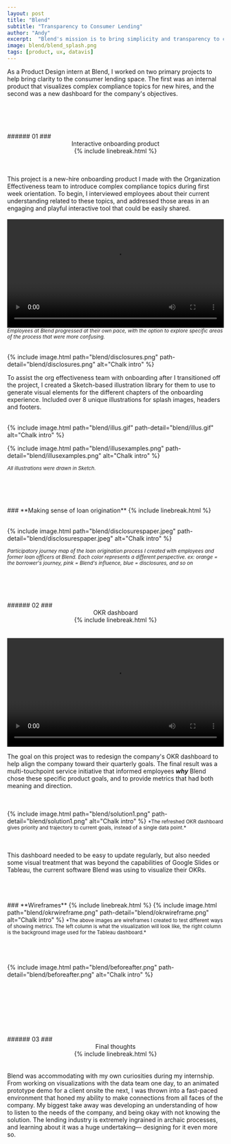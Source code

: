 ```yaml
---
layout: post
title: "Blend"
subtitle: "Transparency to Consumer Lending"
author: "Andy"
excerpt:  "Blend's mission is to bring simplicity and transparency to consumer lending. "
image: blend/blend_splash.png
tags: [product, ux, datavis]
---
```


As a Product Design intern at Blend, I worked on two primary projects to help bring clarity to the consumer lending space. The first was an internal product that visualizes complex compliance topics for new hires, and the second was a new dashboard for the company's objectives.
<!-- 1. [Introduction](#introduction)
2. [Disclosures Onboarding Tool](#disclosures)
3. [OKR Dashboard](#okrs)
4. [Product](#product)
5. [Final Thoughts](#fl) -->

<!-- <br>
<br>
<br>
![](/assets/blend/home-product.png)
<small>*image made by Kaitlin Sullivan at Blend*</small>
<br>
<br> -->
<br>
<br>
<br>
<br>
<a name="disclosures"></a>
###### 01
### <center> Interactive onboarding product </center>
<center> {% include linebreak.html %} </center>
<br>
<br>

This project is a new-hire onboarding product I made with the Organization Effectiveness team to introduce complex compliance topics during first week orientation. To begin, I interviewed employees about their current understanding related to these topics, and addressed those areas in an engaging and playful interactive tool that could be easily shared.
<br>
<br>
<video width="100%" controls autoplay loop>
  <source src="blend/discvid.mp4" type="video/mp4" />
  Your browser does not support the video tag.
</video>
<small>*Employees at Blend progressed at their own pace, with the option to explore specific areas of the process that were more confusing.*</small>
<br>
<br>



{% include image.html path="blend/disclosures.png" path-detail="blend/disclosures.png" alt="Chalk intro" %}
<!-- ![](/assets/blend/disclosures.png) -->

To assist the org effectiveness team with onboarding after I transitioned off the project, I created a Sketch-based illustration library for them to use to generate visual elements for the different chapters of the onboarding experience. Included over 8 unique illustrations for splash images, headers and footers.

<br>
{% include image.html path="blend/illus.gif" path-detail="blend/illus.gif" alt="Chalk intro" %}

<!--![](/assets/blend/illus.gif)
 ![](/assets/blend/headerfooter.gif) -->

{% include image.html path="blend/illusexamples.png" path-detail="blend/illusexamples.png" alt="Chalk intro" %}
<!-- ![](/assets/blend/illusexamples.png) -->
<small> *All illustrations were drawn in Sketch.*</small>

<!-- Before you can make a difference, you need to know the space your working in. This was perfect to educate myself as well as the rest of my peers on a small but very important facet in the application process—disclosures.
<br>
<br>

For my first project, I created an onboarding tool as part of the new-hire onboarding experience that educated and refreshed Blend employees on a variety of mortgage and compliance related concepts. The bulk of this tool focused on an interactive demo of how mortgage disclosures— infamous for being tedious, granular, and a necessary evil for borrowers and lenders—operated within the ecosystem of lending. -->



<!-- Asking around, most of the questions were general, “What are the contents of a disclosures package?” “Why do we need them?” What compliance issues do they face?” -->

<br>
<br>
<br>
<br>
### **Making sense of loan origination**
{% include linebreak.html %}
<br>
<br>


{% include image.html path="blend/disclosurespaper.jpeg" path-detail="blend/disclosurespaper.jpeg" alt="Chalk intro" %}
<!-- ![](/assets/blend/disclosurespaper.jpeg) -->
<small>*Participatory journey map of the loan origination process I created with employees and former loan officers at Blend. Each color represents a different perspective. ex: orange = the borrower's journey, pink = Blend's influence, blue = disclosures, and so on*</small>


<br>
<br>
<br>
<br>
<a name="okrs"></a>
###### 02
### <center> OKR dashboard </center>
<center> {% include linebreak.html %} </center>
<br>
<br>

<video width="100%" controls autoplay loop>
  <source src="blend/okreducation.mp4" type="video/mp4" />
  Your browser does not support the video tag.
</video>
<!-- <small>*A video educating employees on Blend's current goals and what they mean.*</small> -->
<br>

The goal on this project was to redesign the company's OKR dashboard to help align the company toward their quarterly goals. The final result was a multi-touchpoint service initiative that informed employees ***why*** Blend chose these specific product goals, and to provide metrics that had both meaning and direction.

<!-- <br>This became much more of a service design project rather than just a visual refresh of the existing dashboard. -->

<br>
<br>
{% include image.html path="blend/solution1.png" path-detail="blend/solution1.png" alt="Chalk intro" %}
<!-- ![](/assets/blend/solution1.png) -->
<small>*The refreshed OKR dashboard gives priority and trajectory to current goals, instead of a single data point.*</small>
<br>
<br>
<br>

This dashboard needed to be easy to update regularly, but also needed some visual treatment that was beyond the capabilities of Google Slides or Tableau, the current software Blend was using to visualize their OKRs.
<br>
<br>

<br>
<br>
### **Wireframes**
{% include linebreak.html %}
{% include image.html path="blend/okrwireframe.png" path-detail="blend/okrwireframe.png" alt="Chalk intro" %}
<!-- ![](/assets/blend/okrwireframe.png) -->
<small>*The above images are wireframes I created to test different ways of showing metrics. The left column is what the visualization will look like, the right column is the background image used for the Tableau dashboard.*</small>
<br>
<br>
<br>
<br>


<!-- ![](/assets/blend/oldokr.png) -->
{% include image.html path="blend/beforeafter.png" path-detail="blend/beforeafter.png" alt="Chalk intro" %}
<!-- <small>*Blend's OKR Dashboard before the refresh. Equal hierarchy, and no easy way to understand what is shown.*</small> -->
<br>
<br>
<br>

<!-- ![](/assets/blend/okrfoamcore.jpeg)
<small>*Three phases I identified to understanding OKRs: education, updating & informing, taking action.*</small> -->
<br>
<br>
<br>
<br>
<a name="fl"></a>
###### 03
### <center> Final thoughts </center>
<center> {% include linebreak.html %} </center>
<br>
<br>
Blend was accommodating with my own curiosities during my internship. From working on visualizations with the data team one day, to an animated prototype demo for a client onsite the next, I was thrown into a fast-paced environment that honed my ability to make connections from all faces of the company. My biggest take away was developing an understanding of how to listen to the needs of the company, and being okay with not knowing the solution. The lending industry is extremely ingrained in archaic processes, and learning about it was a huge undertaking— designing for it even more so.
<br>
<Br>
<br>
